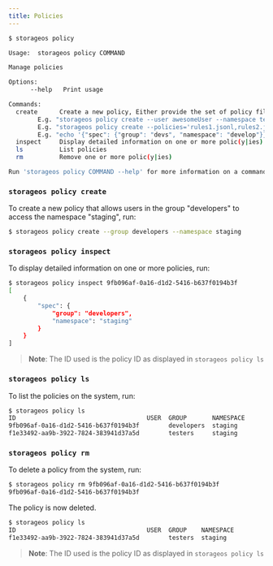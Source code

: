 ```yaml
---
title: Policies
---
```



```bash
$ storageos policy 

Usage:	storageos policy COMMAND

Manage policies

Options:
      --help   Print usage

Commands:
  create      Create a new policy, Either provide the set of policy files, set with options or write to stdin.
		E.g. "storageos policy create --user awesomeUser --namespace testing"
		E.g. "storageos policy create --policies='rules1.jsonl,rules2.jsonl'"
		E.g. "echo '{"spec": {"group": "devs", "namespace": "develop"}}' | storageos policy create --stdin"
  inspect     Display detailed information on one or more polic(y|ies)
  ls          List policies
  rm          Remove one or more polic(y|ies)

Run 'storageos policy COMMAND --help' for more information on a command.
```

### `storageos policy create`
To create a new policy that allows users in the group "developers" to access the namespace "staging", run:

```bash
$ storageos policy create --group developers --namespace staging
```

### `storageos policy inspect`
To display detailed information on one or more policies, run:

```bash
$ storageos policy inspect 9fb096af-0a16-d1d2-5416-b637f0194b3f
[
    {
        "spec": {
            "group": "developers",
            "namespace": "staging"
        }
    }
]
```
>**Note**: The ID used is the policy ID as displayed in `storageos policy ls`

### `storageos policy ls`
To list the policies on the system, run:

```bash
$ storageos policy ls
ID                                    USER  GROUP       NAMESPACE
9fb096af-0a16-d1d2-5416-b637f0194b3f        developers  staging
f1e33492-aa9b-3922-7824-383941d37a5d        testers     staging
```

### `storageos policy rm`
To delete a policy from the system, run:

```bash
$ storageos policy rm 9fb096af-0a16-d1d2-5416-b637f0194b3f
9fb096af-0a16-d1d2-5416-b637f0194b3f
```

The policy is now deleted.

```bash
$ storageos policy ls
ID                                    USER  GROUP    NAMESPACE
f1e33492-aa9b-3922-7824-383941d37a5d        testers  staging
```

>**Note**: The ID used is the policy ID as displayed in `storageos policy ls`
